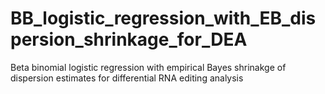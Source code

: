 # BB_logistic_regression_with_EB_dispersion_shrinkage_for_DEA
 Beta binomial logistic regression with empirical Bayes shrinakge of dispersion estimates for differential RNA editing analysis
